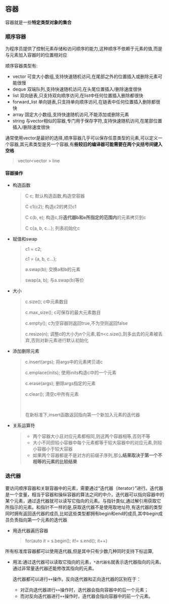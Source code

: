 ## 容器

容器就是一些**特定类型对象的集合**



### 顺序容器

为程序员提供了控制元素存储和访问顺序的能力,这种顺序不依赖于元素的值,而是与元素加入容器时的位置相对应

顺序容器类型有:

- vector       可变大小数组,支持快速随机访问,在尾部之外的位置插入或删除元素可能很慢
- deque       双端队列,支持快速随机访问,在头尾位置插入/删除速度很快
- list              双向链表,只支持双向顺序访问,在list中任何位置插入删除都很快
- forward_list  单向链表,只支持单向顺序访问,在链表中任何位置插入删除都很快
- array           固定大小数组,支持快速随机访问,不能添加或删除元素
- string           与vector相似的容器,专门用于保存字符,支持快速随机访问,在尾部位置插入/删除速度很快

通常使用vector是最好的选择,顺序容器几乎可以保存任意类型的元素,可以定义一个容器,其元素类型是另一个容器,有**些较旧的编译器可能需要在两个尖括号间键入空格**

> vector<vector<string> > line



#### 容器操作

- 构造函数

  > C  c;                       默认构造函数,构造空容器
  >
  > C  c1(c2);               构造c2的拷贝c1
  >
  > C  c(b, e);                构造c,将**迭代器b和e所指定的范围内**的元素拷贝到c
  >
  > C   c{a, b, c...};        列表初始化c

- 赋值和swap

  > c1 = c2;
  >
  > c1 = {a, b, c...}; 
  >
  > a.swap(b);      交换a和b的元素
  >
  > swap(a, b);      与a.swap(b)等价

- 大小

  > c.size();                     c中元素数目
  >
  > c.max_size();           c可保存的最大元素数目
  >
  > c.empty();                c为空容器则返回true,不为空则返回false
  >
  > c.resize(n);               调整c的大小为n个元素,若n<c.size(),则多出去的元素被丢弃,否则对新元素进行默认初始化

- 添加删除元素

  > c.insert(args);       将args中的元素拷贝进c
  >
  > c.emplace(inits);   使用inits构造c中的一个元素
  >
  > c.erase(args);         删除args指定的元素
  >
  > c.clear();                   清空c中所有元素
  >
  > ​	
  >
  > 在新标准下,insert函数返回指向第一个新加入元素的迭代器

- 关系运算符

  > - 两个容器大小且对应元素都相同,则这两个容器相等,否则不等
  > - 大小不同但较小容器中每个元素都等于较大容器中的对应元素,则较小容器小于较大容器
  > - 如果两个容器都是不是对方的前缀子序列,那么**结果取决于第一个不相等的元素的比较结果**

  



### 迭代器

要访问顺序容器和关联容器中的元素，需要通过“迭代器（iterator）”进行。迭代器是一个变量，相当于容器和操纵容器的算法之间的中介。迭代器可以指向容器中的某个元素，通过迭代器就可以读写它指向的元素。与指针类似,通过解引用获取它所指示的元素。和指针不一样的是,获取迭代器不是使用取地址符,有迭代器的类型同时拥有返回迭代器的成员,比如这些类型都拥有begin和end的成员,其中begin成员负责指向第一个元素的迭代器

- 用迭代器遍历容器

  > for(auto it = s.begin(); it!= s.end(); it++)



所有标准库容器都可以使用迭代器,但是其中只有少数几种同时支持下标运算,

- 用法:通过迭代器可以读取它指向的元素，`*迭代器名`就表示迭代器指向的元素。通过非常量迭代器还能修改其指向的元素。

  迭代器都可以进行`++`操作。反向迭代器和正向迭代器的区别在于：

  - 对正向迭代器进行`++`操作时，迭代器会指向容器中的后一个元素；
  - 而对反向迭代器进行`++`操作时，迭代器会指向容器中的前一个元素。

